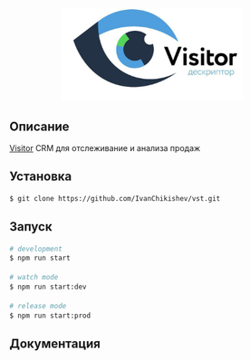 </br></br>
<p align="center">
  <a href="http://nestjs.com/" target="blank"><img src="assets/icon.jpg" width="320" alt="Nest Logo" /></a>
</p>


## Описание

[Visitor](https://visitor.weekendagency.ru) CRM для отслеживание и анализа продаж

## Установка

```bash
$ git clone https://github.com/IvanChikishev/vst.git
```

## Запуск

```bash
# development
$ npm run start

# watch mode
$ npm run start:dev

# release mode
$ npm run start:prod
```

## Документация


